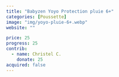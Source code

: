 ```yaml
---
title: "Babyzen Yoyo Protection pluie 6+"
categories: [Poussette]
image: "img/yoyo-pluie-6+.webp"
website: ""

price: 25
progress: 25
contrib: 
  - name: Christel C.
    donate: 25
acquired: false
---
```


